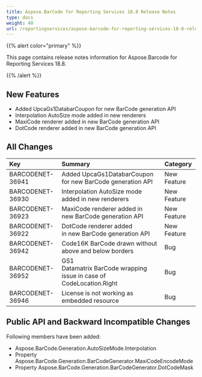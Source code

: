 ```yaml
---
title: Aspose.BarCode for Reporting Services 18.8 Release Notes
type: docs
weight: 40
url: /reportingservices/aspose-barcode-for-reporting-services-18-8-release-notes/
---
```


{{% alert color="primary" %}} 

This page contains release notes information for Aspose.Barcode for Reporting Services 18.8.

{{% /alert %}} 
## **New Features**
- Added UpcaGs1DatabarCoupon for new BarCode generation API
- Interpolation AutoSize mode added in new renderers
- MaxiCode renderer added in new BarCode generation API
- DotCode renderer added in new BarCode generation API
## **All Changes**

|**Key**|**Summary**|**Category**|
| :- | :- | :- |
|BARCODENET-36941|Added UpcaGs1DatabarCoupon for new BarCode generation API|New Feature|
|BARCODENET-36930|Interpolation AutoSize mode added in new renderers|New Feature|
|BARCODENET-36923|MaxiCode renderer added in new BarCode generation API|New Feature|
|BARCODENET-36922|DotCode renderer added in new BarCode generation API|New Feature|
|BARCODENET-36942|Code16K BarCode drawn without above and below borders|Bug|
|BARCODENET-36952|GS1 Datamatrix BarCode wrapping issue in case of CodeLocation.Right|Bug|
|BARCODENET-36946|License is not working as embedded resource|Bug|
## **Public API and Backward Incompatible Changes**
Following members have been added:

- Aspose.BarCode.Generation.AutoSizeMode.Interpolation
- Property Aspose.BarCode.Generation.BarCodeGenerator.MaxiCodeEncodeMode
- Property Aspose.BarCode.Generation.BarCodeGenerator.DotCodeMask
